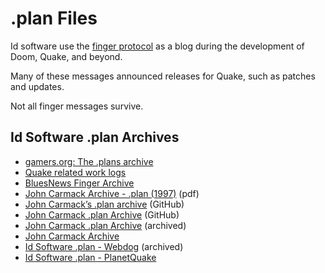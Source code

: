 # .plan Files

Id software use the [finger protocol](https://en.wikipedia.org/wiki/Finger_(protocol)) as a blog during the development of Doom, Quake, and beyond.

Many of these messages announced releases for Quake, such as patches and updates.

Not all finger messages survive.

## Id Software .plan Archives

* [gamers.org: The .plans archive](https://www.gamers.org/pub/archives/plans/)
* [Quake related work logs](https://www.gamers.org/dEngine/quake/info/worklogs.html)
* [BluesNews Finger Archive](https://www.bluesnews.com/cgi-bin/summary.pl?comp=id_Software)
* [John Carmack Archive - .plan (1997)](https://fabiensanglard.net/fd_proxy/doom3/pdfs/johnc-plan_1997.pdf) (pdf)
* [John Carmack’s .plan archive](https://github.com/oliverbenns/john-carmack-plan) (GitHub)
* [John Carmack .plan Archive](https://github.com/ESWAT/john-carmack-plan-archive) (GitHub)
* [John Carmack .plan Archive](https://web.archive.org/web/20130410005545/http://floodyberry.com/carmack/plan.html) (archived)
* [John Carmack Archive](https://github.com/floodyberry/carmack)
* [Id Software .plan - Webdog](https://web.archive.org/web/20031204190049/http://webdog.org/cgi-bin/showcompany.plm?company=id%20Software) (archived)
* [Id Software .plan - PlanetQuake](https://web.archive.org/web/19990824172813/http://finger.planetquake.com/company.asp?id=1)
